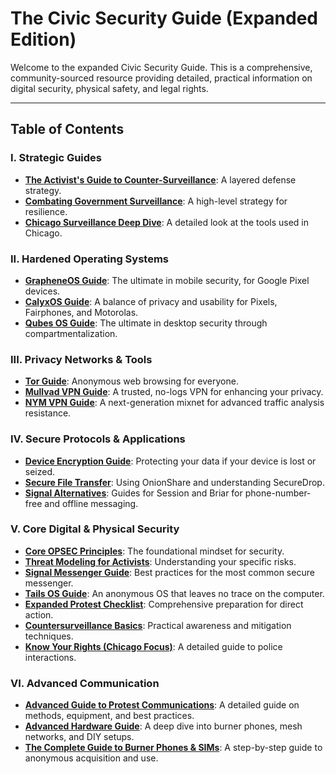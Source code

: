 # The Civic Security Guide (Expanded Edition)

Welcome to the expanded Civic Security Guide. This is a comprehensive, community-sourced resource providing detailed, practical information on digital security, physical safety, and legal rights.

---

## Table of Contents

### I. Strategic Guides
*   [**The Activist's Guide to Counter-Surveillance**](./strategic-guides/countering_surveillance_guide.md): A layered defense strategy.
*   [**Combating Government Surveillance**](./strategic-guides/combating_surveillance.md): A high-level strategy for resilience.
*   [**Chicago Surveillance Deep Dive**](./strategic-guides/chicago_surveillance.md): A detailed look at the tools used in Chicago.

### II. Hardened Operating Systems
*   [**GrapheneOS Guide**](./hardened-os/GrapheneOS_Guide.md): The ultimate in mobile security, for Google Pixel devices.
*   [**CalyxOS Guide**](./hardened-os/CalyxOS_Guide.md): A balance of privacy and usability for Pixels, Fairphones, and Motorolas.
*   [**Qubes OS Guide**](./hardened-os/qubes_os_guide.md): The ultimate in desktop security through compartmentalization.

### III. Privacy Networks & Tools
*   [**Tor Guide**](./privacy-networks/Tor_Guide.md): Anonymous web browsing for everyone.
*   [**Mullvad VPN Guide**](./privacy-networks/Mullvad_VPN_Guide.md): A trusted, no-logs VPN for enhancing your privacy.
*   [**NYM VPN Guide**](./privacy-networks/NYM_VPN_Guide.md): A next-generation mixnet for advanced traffic analysis resistance.

### IV. Secure Protocols & Applications
*   [**Device Encryption Guide**](./secure-protocols/device_encryption.md): Protecting your data if your device is lost or seized.
*   [**Secure File Transfer**](./secure-protocols/secure_file_transfer.md): Using OnionShare and understanding SecureDrop.
*   [**Signal Alternatives**](./secure-protocols/signal_alternatives.md): Guides for Session and Briar for phone-number-free and offline messaging.

### V. Core Digital & Physical Security
*   [**Core OPSEC Principles**](./digital-security/opsec_principles_guide.md): The foundational mindset for security.
*   [**Threat Modeling for Activists**](./digital-security/threat_modeling_guide.md): Understanding your specific risks.
*   [**Signal Messenger Guide**](./digital-security/signal_guide.md): Best practices for the most common secure messenger.
*   [**Tails OS Guide**](./digital-security/tails_os_guide.md): An anonymous OS that leaves no trace on the computer.
*   [**Expanded Protest Checklist**](./physical-security/protest_checklist.md): Comprehensive preparation for direct action.
*   [**Countersurveillance Basics**](./physical-security/countersurveillance.md): Practical awareness and mitigation techniques.
*   [**Know Your Rights (Chicago Focus)**](./legal-rights/know_your_rights.md): A detailed guide to police interactions.

### **VI. Advanced Communication**
*   [**Advanced Guide to Protest Communications**](./communication-guides/protest_comms_guide.md): A detailed guide on methods, equipment, and best practices.
*   [**Advanced Hardware Guide**](./communication-guides/advanced_hardware_guide.md): A deep dive into burner phones, mesh networks, and DIY setups.
*   [**The Complete Guide to Burner Phones & SIMs**](./communication-guides/burner_phone_guide.md): A step-by-step guide to anonymous acquisition and use.
